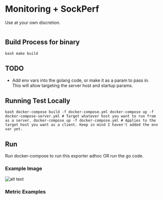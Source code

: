 
# Monitoring + SockPerf 
Use at your own discretion.

```                                                                    
```
## Build Process for binary

  `bash
    make build
  ` 

## TODO
- Add env vars into the golang code, or make it as a param to pass in. This will allow targeting the server host and startup params.

## Running Test Locally

  `bash
    docker-compose build -f docker-compose.yml
    docker-compose up -f docker-compose-server.yml # Target whatever host you want to run from as a server.
    docker-compose up -f docker-compose.yml # Applies to the target host you want as a client. Keep in mind I haven't added the env var yet.
  `

## Run
Run docker-compose to run this exporter adhoc OR run the go code.

### Example Image
![alt text](Images/sockperf.png)

### Metric Examples

` ` 